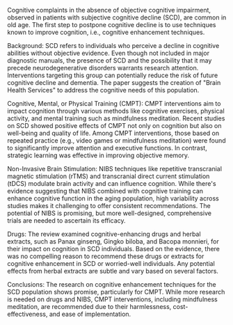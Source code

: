 Cognitive complaints in the absence of objective cognitive impairment, observed in patients with subjective cognitive decline (SCD), are common in old age. The first step to postpone cognitive decline is to use techniques known to improve cognition, i.e., cognitive enhancement techniques.

Background:
SCD refers to individuals who perceive a decline in cognitive abilities without objective evidence. Even though not included in major diagnostic manuals, the presence of SCD and the possibility that it may precede neurodegenerative disorders warrants research attention. Interventions targeting this group can potentially reduce the risk of future cognitive decline and dementia. The paper suggests the creation of "Brain Health Services" to address the cognitive needs of this population.

Cognitive, Mental, or Physical Training (CMPT):
CMPT interventions aim to impact cognition through various methods like cognitive exercises, physical activity, and mental training such as mindfulness meditation. Recent studies on SCD showed positive effects of CMPT not only on cognition but also on well-being and quality of life. Among CMPT interventions, those based on repeated practice (e.g., video games or mindfulness meditation) were found to significantly improve attention and executive functions. In contrast, strategic learning was effective in improving objective memory.

Non-Invasive Brain Stimulation:
NIBS techniques like repetitive transcranial magnetic stimulation (rTMS) and transcranial direct current stimulation (tDCS) modulate brain activity and can influence cognition. While there's evidence suggesting that NIBS combined with cognitive training can enhance cognitive function in the aging population, high variability across studies makes it challenging to offer consistent recommendations. The potential of NIBS is promising, but more well-designed, comprehensive trials are needed to ascertain its efficacy.

Drugs:
The review examined cognitive-enhancing drugs and herbal extracts, such as Panax ginseng, Gingko biloba, and Bacopa monnieri, for their impact on cognition in SCD individuals. Based on the evidence, there was no compelling reason to recommend these drugs or extracts for cognitive enhancement in SCD or worried-well individuals. Any potential effects from herbal extracts are subtle and vary based on several factors.

Conclusions:
The research on cognitive enhancement techniques for the SCD population shows promise, particularly for CMPT. While more research is needed on drugs and NIBS, CMPT interventions, including mindfulness meditation, are recommended due to their harmlessness, cost-effectiveness, and ease of implementation.

